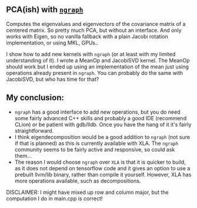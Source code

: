 ## PCA(ish) with [`ngraph`](https://github.com/NervanaSystems/ngraph/)

Computes the eigenvalues and eigenvectors of the covariance matrix of a centered matrix. 
So pretty much PCA, but without an interface. And only works with Eigen, so no vanilla fallback
with a plain Jacobi rotation implementation, or using MKL, GPUs..

I show how to add new kernels with `ngraph` (or at least with my limited understanding of it). I wrote a MeanOp and JacobiSVD kernel. The MeanOp should work but I ended up using an implementation of the mean just using operations already present in `ngraph`. You can probably do the same with JacobiSVD, but who has time for that?


## My conclusion:
 - `ngraph` has a good interface to add new operations, but you do need some fairly advanced C++ skills and probably a good IDE (recommend CLion) or be patient with gdb/lldb. Once you have the hang of it it's fairly straightforward.
 - I think eigendecomposition would be a good addition to `ngraph` (not sure if that is planned) as this is currently available with XLA. The `ngraph` community seems to be fairly active and responsive, so could ask them...
 - The reason I would choose `ngraph` over `XLA` is that it is quicker to build, as it does not depend on tensorflow code and it gives an option to use a prebuilt llvm/lib binary, rather than compile it yourself. However, XLA has more operations available, such as decompositions.

DISCLAIMER: I might have mixed up row and column major, but the computation I do in main.cpp is correct!